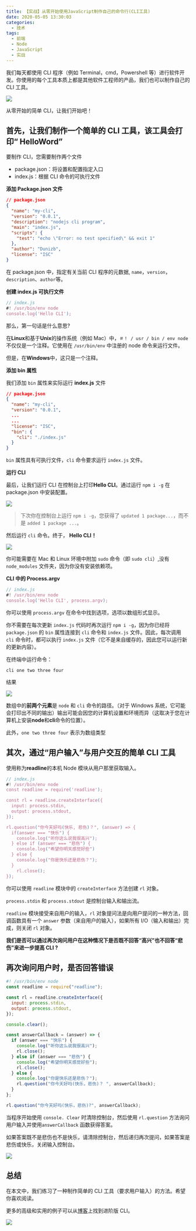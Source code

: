 ```yaml
---
title: 【实战】从零开始使用JavaScript制作自己的命令行(CLI工具)
date: 2020-05-05 13:30:03
categories:
  - 技术
tags:
  - 前端
  - Node
  - JavaScript
  - 实战
---
```


我们每天都使用 CLI 程序（例如 Terminal，cmd，Powershell 等）进行软件开发。你使用的每个工具本质上都是其他软件工程师的产品，我们也可以制作自己的 CLI 工具。

<!-- more -->

![](http://myimgcloud.oss-cn-hangzhou.aliyuncs.com/202005/7581033c-3e38-4f07-2b0b-bb1fe0b57cf6.jpg)

从零开始的简单 CLI，让我们开始吧！

## 首先，让我们制作一个简单的 CLI 工具，该工具会打印“ HelloWord”

要制作 CLI，您需要制作两个文件

- package.json：将设置和配置指定入口
- index.js：根据 CLI 命令的可执行文件

**添加 Package.json 文件**

```json
// package.json
{
  "name": "my-cli",
  "version": "0.0.1",
  "description": "nodejs cli program",
  "main": "index.js",
  "scripts": {
    "test": "echo \"Error: no test specified\" && exit 1"
  },
  "author": "Dunizb",
  "license": "ISC"
}
```

在 package.json 中，指定有关当前 CLI 程序的元数据, `name`，`version`，`description`、`author`等。

**创建 index.js 可执行文件**

```javascript
// index.js
#! /usr/bin/env node
console.log('Hello CLI');
```

那么，第一句话是什么意思?

在**Linux**和基于**Unix**的操作系统（例如 Mac）中，`＃！ / usr / bin / env node` 不仅仅是一个注释。它使用在 `/usr/bin/env` 中注册的 node 命令来运行文件。

但是，在**Windows**中，这只是一个注释。

**添加 bin 属性**

我们添加 `bin` 属性来实际运行 **index.js** 文件

```json
// package.json
{
  "name": "my-cli",
  "version": "0.0.1",
  ...
  ...
  "license": "ISC",
  "bin": {
    "cli": "./index.js"
  }
}
```

`bin` 属性具有可执行文件，`cli` 命令要求运行 `index.js` 文件。

**运行 CLI**

最后，让我们运行 CLI 在控制台上打印**Hello CLI**。通过运行 `npm i -g` 在 package.json 中安装配置。

![](http://myimgcloud.oss-cn-hangzhou.aliyuncs.com/202004/from-zero-terminal/4.png)

> 下次你在控制台上运行 `npm i -g`，您获得了 `updated 1 package...`，而不是 `added 1 package ...`。

然后运行 `cli` 命令。终于， **Hello CLI！**

![](http://myimgcloud.oss-cn-hangzhou.aliyuncs.com/202004/from-zero-terminal/5.png)

你可能需要在 Mac 和 Linux 环境中附加 `sudo` 命令（即 `sudo cli`）,没有 `node_modules` 文件夹，因为你没有安装依赖项。

**CLI 中的 Process.argv**

```javascript
// index.js
#! /usr/bin/env node
console.log('Hello CLI', process.argv);
```

你可以使用 `process.argv` 在命令中找到选项，选项以数组形式显示。

你不需要在每次更新 `index.js` 代码时再次运行 `npm i -g`，因为你已经将 `package.json` 的 `bin` 属性连接到 `cli` 命令和 `index.js` 文件。因此，每次调用 `cli` 命令时，都可以执行 `index.js` 文件（它不是来自缓存的，因此您可以运行新的更新内容）。

在终端中运行命令：

```shell
cli one two three four
```

结果

![](http://myimgcloud.oss-cn-hangzhou.aliyuncs.com/202004/from-zero-terminal/6.png)

数组中的**前两个元素**是 `node` 和 `cli` 命令的路径。（对于 Windows 系统，它可能会打印出不同的输出）输出可能会因您的计算机设置和环境而异（这取决于您在计算机上安装**node**和**cli**命令的位置）。

此外，`one two three four` 表示为数组类型

## 其次，通过“用户输入”与用户交互的简单 CLI 工具

使用称为**readline**的本机 Node 模块从用户那里获取输入。

```javascript
// index.js
#! /usr/bin/env node
const readline = require('readline');

const rl = readline.createInterface({
  input: process.stdin,
  output: process.stdout,
});

rl.question("你今天好吗(快乐, 悲伤)？", (answer) => {
  if(answer === "快乐") {
    console.log("听你这么说我很高兴");
  } else if (answer === "悲伤") {
    console.log("希望你明天感觉好些")
  } else {
    console.log("你是快乐还是悲伤？");
  }
	rl.close();
});
```

你可以使用 `readline` 模块中的 `createInterface` 方法创建 `rl` 对象。

`process.stdin` 和 `process.stdout` 是控制台输入和输出流。

`readline` 模块接受来自用户的输入，`rl` 对象提问法是向用户提问的一种方法，回调函数具有一个 `answer` 参数（来自用户的输入），如果所有 I/O（输入和输出）完成，则关闭 `rl` 对象。

**我们是否可以通过再次询问用户在这种情况下是否既不回答“高兴”也不回答“悲伤”来进一步提高 CLI ?**

## 再次询问用户时，是否回答错误

```javascript
#! /usr/bin/env node
const readline = require("readline");

const rl = readline.createInterface({
  input: process.stdin,
  output: process.stdout,
});

console.clear();

const answerCallback = (answer) => {
  if (answer === "快乐") {
    console.log("听你这么说我很高兴");
    rl.close();
  } else if (answer === "悲伤") {
    console.log("希望你明天感觉好些");
    rl.close();
  } else {
    console.log("你是快乐还是悲伤？");
    rl.question("你今天好吗(快乐，悲伤)？ ", answerCallback);
  }
};

rl.question("你今天好吗(快乐，悲伤)?", answerCallback);
```

当程序开始使用 `console. Clear` 时清除控制台，然后使用 `rl.question` 方法询问用户输入并使用`answerCallback` 函数获得答案。

如果答案既不是悲伤也不是快乐，请清除控制台，然后递归再次提问，如果答案是悲伤或快乐，关闭输入控制台。

![](http://myimgcloud.oss-cn-hangzhou.aliyuncs.com/202004/from-zero-terminal/7.gif)

## 总结

在本文中，我们练习了一种制作简单的 CLI 工具（要求用户输入）的方法。希望你喜欢阅读。

更多的高级和实用的例子可以从[博客](http://www.softxml.com/3012/CLI-program-from-scratch)上找到进阶版 CLI。

![](http://myimgcloud.oss-cn-hangzhou.aliyuncs.com/202004/from-zero-terminal/8.gif)
